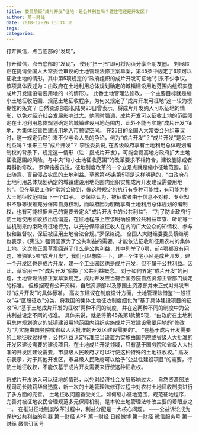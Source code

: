```yaml
---
title: 委员质疑“成片开发”征地：是公共利益吗？建住宅还是开发区？
author: 第一财经
date: 2018-12-26 13:33:30
tags: 
categories: 
---
```

打开微信，点击底部的“发现”，
<!-- more -->
打开微信，点击底部的“发现”，
使用“扫一扫”即可将网页分享至朋友圈。
刘展超
正在提请全国人大常委会审议的土地管理法修正案草案，第45条中规定了6项可以征收土地的情形，其中第5项规定的“政府组织的成片开发可征地”引来不少争议。
该项具体表述为：由政府在土地利用总体规划确定的城镇建设用地范围内组织实施成片开发建设需要用地的（的情形）。
此番土地管理法修改，一个主要目标就是缩小土地征收范围、规范土地征收程序，为何又规定了“成片开发可征地”这一较为模糊性的条文？
自然资源部部长陆昊23日曾表示，将成片开发纳入可以征地的情形，以免对经济社会发展影响过大。他同时强调，成片开发可以征收土地的范围限定在土地利用总体规划确定的城镇建设用地范围内，此外不能再实施“成片开发”征地，为集体经营性建设用地入市预留空间。
在25日的全国人大常委会分组审议时，这一规定仍然引来不少与会人员的争论，何为“成片开发”？“成片开发”是公共利益吗？谁来主导“成片开发”？
李锐委员说, 在各级政府享有土地利用总体规划编制权的背景下，规定这一情形（注：指成片开发），可能会提高地方政府扩大土地征收范围的风险，与中央“缩小土地征收范围”的改革要求不相符合，建议删除或者再斟酌修改。
罗保铭委员说，征地制度改革的一个立足点就是缩小征地范围，防止随意、盲目侵占农民的土地利益。草案第45条第5项是这样明确的，“由政府在土地利用总体规划确定的城镇建设用地范围内组织实施成片开发建设需要用地的”。但在基层工作时常常会碰到，像这种规定的执行有多种可能性，有可能为扩大土地征收范围留下一个口子。
罗保铭认为，被征收者由于信息不对称、专业知识不够等很难充分保障自身权利，而政府因为明确享有土地利用总体规划的编制权，也有可能根据自己的需要去定义“成片开发中的公共利益”。
“为了防止政府行使土地使用征收权出现偏差，在征地程序上应该明确设置公共利益审查、听证等一些机制来约束政府征地行为，以充分保障被征收人在内的广大公众的知情权、参与权和监督权，保证被征用土地合法合规。”罗保铭说。
全国人大财经委委员蔡继明也表示，《宪法》强调国家为了公共利益的需要，才能依法征收和征用农村的集体土地。这次修正案草案回避了什么是公共利益，其中列举了6项，前4项都没有问题，唯独第5项“成片开发”，我们可以想象一下，建一个住宅小区是成片开发，建一个开发区也是成片开发，建一个工业园区也是成片开发，但不属于公共利益。因此，草案用一个“成片开发”偷换了公共利益概念。
对于如何界定“成片开发”的问题，土地管理法修正案草案规定，成片开发应当符合国务院自然资源主管部门规定的标准。
但根据现有公开资料，自然资源部以及原国土资源部并未正式对外发布过“成片开发”的具体标准。
高友东建议在制度设计方面，土地管理法借鉴“一般征收”与“区段征收”分类，将我国的集体土地征收制度细化为“基于具体建设项目的征收”和“基于土地成片开发的征收”两种不同的制度，并在这两种不同的制度中为公共利益设定不同的标准。
具体来说，就是将第45条第1款第5项，“由政府在土地利用总体规划确定的城镇建设用地范围内组织实施成片开发建设需要用地的”修改为“为实施由国务院或省级人大批准的开发区建设需要的”。
“在基于成片开发需要的土地征收过程中，公共利益认定标准应当设置为实施由国务院或省级人大批准的开发区建设需要的建设项目。在土地成片开发领域，只有基于国务院和省级人大批准的开发区建设需要，市县级人民政府才可以行使这种特殊的土地征收权。”
高友东表示，对于其他开发区，市县级人民政府可以给予“公益性建设项目”的需要，行使土地征收权，不能仅基于成片开发需要来行使这种征收权。
 
 
将成片开发纳入可以征地的情形，以免对经济社会发展影响过大。
自然资源部法规司司长魏莉华曾透露，新一次的土地管理法修订过程中对农村土地征收制度进行了多方面的完善。
土地征收问题备受关注。如何缩小征地范围，规范征地程序，完善对被征地农民合理规范多元保障机制，是本轮土地管理法修改主要的着眼点之一。
在推进征地制度改革过程中，利益分配是一大核心问题。
——公益诉讼成为保护公共利益的利器
第一财经
APP
第一财经
日报微博
第一财经
微信服务号
第一财经
微信订阅号
